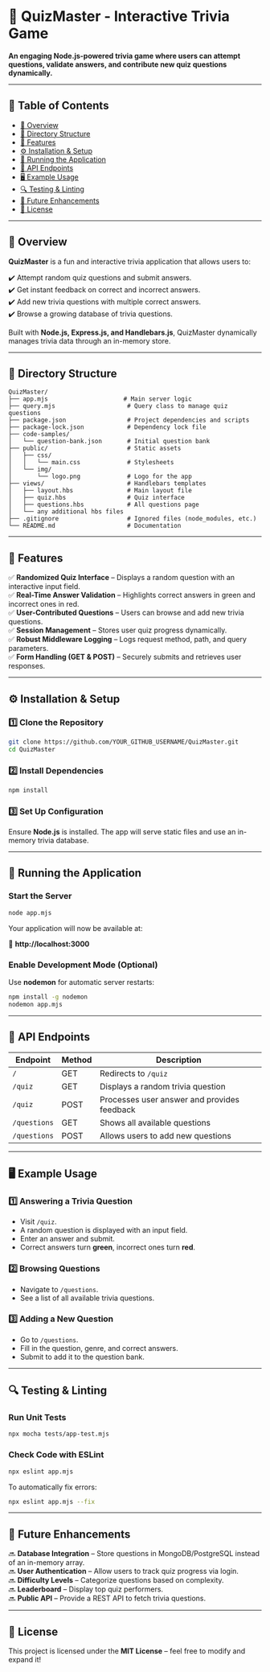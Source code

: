 # 🎯 QuizMaster - Interactive Trivia Game  

**An engaging Node.js-powered trivia game where users can attempt questions, validate answers, and contribute new quiz questions dynamically.**  

---

## 📌 Table of Contents  

- [🚀 Overview](#-overview)  
- [📂 Directory Structure](#-directory-structure)  
- [🔧 Features](#-features)  
- [⚙️ Installation & Setup](#️-installation--setup)  
- [🏃 Running the Application](#-running-the-application)  
- [📝 API Endpoints](#-api-endpoints)  
- [🖥️ Example Usage](#️-example-usage)  
- [🔍 Testing & Linting](#-testing--linting)  
- [📌 Future Enhancements](#-future-enhancements)  
- [📜 License](#-license)  

---

## 🚀 Overview  

**QuizMaster** is a fun and interactive trivia application that allows users to:  

✔️ Attempt random quiz questions and submit answers.  
✔️ Get instant feedback on correct and incorrect answers.  
✔️ Add new trivia questions with multiple correct answers.  
✔️ Browse a growing database of trivia questions.  

Built with **Node.js, Express.js, and Handlebars.js**, QuizMaster dynamically manages trivia data through an in-memory store.  

---

## 📂 Directory Structure  

```
QuizMaster/
├── app.mjs                     # Main server logic
├── query.mjs                    # Query class to manage quiz questions
├── package.json                 # Project dependencies and scripts
├── package-lock.json            # Dependency lock file
├── code-samples/
│   └── question-bank.json       # Initial question bank
├── public/                      # Static assets
│   ├── css/
│   │   └── main.css             # Stylesheets
│   └── img/
│       └── logo.png             # Logo for the app
├── views/                       # Handlebars templates
│   ├── layout.hbs               # Main layout file
│   ├── quiz.hbs                 # Quiz interface
│   ├── questions.hbs            # All questions page
│   └── any additional hbs files
├── .gitignore                   # Ignored files (node_modules, etc.)
└── README.md                    # Documentation
```

---

## 🔧 Features  

✅ **Randomized Quiz Interface** – Displays a random question with an interactive input field.  
✅ **Real-Time Answer Validation** – Highlights correct answers in green and incorrect ones in red.  
✅ **User-Contributed Questions** – Users can browse and add new trivia questions.  
✅ **Session Management** – Stores user quiz progress dynamically.  
✅ **Robust Middleware Logging** – Logs request method, path, and query parameters.  
✅ **Form Handling (GET & POST)** – Securely submits and retrieves user responses.  

---

## ⚙️ Installation & Setup  

### 1️⃣ **Clone the Repository**  
```bash
git clone https://github.com/YOUR_GITHUB_USERNAME/QuizMaster.git
cd QuizMaster
```

### 2️⃣ **Install Dependencies**  
```bash
npm install
```

### 3️⃣ **Set Up Configuration**  
Ensure **Node.js** is installed. The app will serve static files and use an in-memory trivia database.  

---

## 🏃 Running the Application  

### **Start the Server**  
```bash
node app.mjs
```
Your application will now be available at:  

🔗 **http://localhost:3000**  

### **Enable Development Mode (Optional)**  
Use **nodemon** for automatic server restarts:  
```bash
npm install -g nodemon
nodemon app.mjs
```

---

## 📝 API Endpoints  

| Endpoint      | Method | Description |
|--------------|--------|-------------|
| `/`          | GET    | Redirects to `/quiz` |
| `/quiz`      | GET    | Displays a random trivia question |
| `/quiz`      | POST   | Processes user answer and provides feedback |
| `/questions` | GET    | Shows all available questions |
| `/questions` | POST   | Allows users to add new questions |

---

## 🖥️ Example Usage  

### **1️⃣ Answering a Trivia Question**  
- Visit `/quiz`.  
- A random question is displayed with an input field.  
- Enter an answer and submit.  
- Correct answers turn **green**, incorrect ones turn **red**.  

### **2️⃣ Browsing Questions**  
- Navigate to `/questions`.  
- See a list of all available trivia questions.  

### **3️⃣ Adding a New Question**  
- Go to `/questions`.  
- Fill in the question, genre, and correct answers.  
- Submit to add it to the question bank.  

---

## 🔍 Testing & Linting  

### **Run Unit Tests**  
```bash
npx mocha tests/app-test.mjs
```

### **Check Code with ESLint**  
```bash
npx eslint app.mjs
```
To automatically fix errors:  
```bash
npx eslint app.mjs --fix
```

---

## 📌 Future Enhancements  

🔜 **Database Integration** – Store questions in MongoDB/PostgreSQL instead of an in-memory array.  
🔜 **User Authentication** – Allow users to track quiz progress via login.  
🔜 **Difficulty Levels** – Categorize questions based on complexity.  
🔜 **Leaderboard** – Display top quiz performers.  
🔜 **Public API** – Provide a REST API to fetch trivia questions.  

---

## 📜 License  

This project is licensed under the **MIT License** – feel free to modify and expand it!  